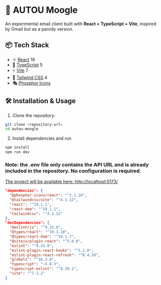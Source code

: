# 🚀 AUTOU Moogle

An experimental email client built with **React + TypeScript + Vite**, inspired by Gmail but as a parody version.

## 📦 Tech Stack

- ⚛️ [React](https://react.dev/) 19
- 🔷 [TypeScript](https://www.typescriptlang.org/) 5
- ⚡ [Vite](https://vitejs.dev/) 7
- 🎨 [Tailwind CSS](https://tailwindcss.com/) 4
- 🎭 [Phosphor Icons](https://phosphoricons.com/)

## 🛠️ Installation & Usage

1. Clone the repository:
```bash
git clone <repository-url>
cd autou-moogle
```
2. Install dependencies and run
```bash
npm install
npm run dev
```

### Note: the .env file only contains the API URL and is already included in the repository. No configuration is required.

[The project will be available here: http://localhost:5173/](http://localhost:5173/)

```json
"dependencies": {
  "@phosphor-icons/react": "^2.1.10",
  "@tailwindcss/vite": "^4.1.12",
  "react": "^19.1.1",
  "react-dom": "^19.1.1",
  "tailwindcss": "^4.1.12"
},
"devDependencies": {
  "@eslint/js": "^9.33.0",
  "@types/react": "^19.1.10",
  "@types/react-dom": "^19.1.7",
  "@vitejs/plugin-react": "^5.0.0",
  "eslint": "^9.33.0",
  "eslint-plugin-react-hooks": "^5.2.0",
  "eslint-plugin-react-refresh": "^0.4.20",
  "globals": "^16.3.0",
  "typescript": "~5.8.3",
  "typescript-eslint": "^8.39.1",
  "vite": "^7.1.2"
}
```
